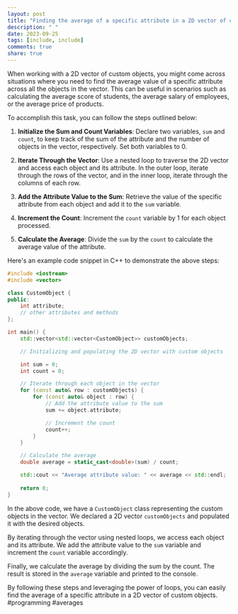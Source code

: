 ```yaml
---
layout: post
title: "Finding the average of a specific attribute in a 2D vector of custom objects"
description: " "
date: 2023-09-25
tags: [include, include]
comments: true
share: true
---
```


When working with a 2D vector of custom objects, you might come across situations where you need to find the average value of a specific attribute across all the objects in the vector. This can be useful in scenarios such as calculating the average score of students, the average salary of employees, or the average price of products.

To accomplish this task, you can follow the steps outlined below:

1. **Initialize the Sum and Count Variables**: Declare two variables, `sum` and `count`, to keep track of the sum of the attribute and the number of objects in the vector, respectively. Set both variables to 0.

2. **Iterate Through the Vector**: Use a nested loop to traverse the 2D vector and access each object and its attribute. In the outer loop, iterate through the rows of the vector, and in the inner loop, iterate through the columns of each row.

3. **Add the Attribute Value to the Sum**: Retrieve the value of the specific attribute from each object and add it to the `sum` variable.

4. **Increment the Count**: Increment the `count` variable by 1 for each object processed.

5. **Calculate the Average**: Divide the `sum` by the `count` to calculate the average value of the attribute.

Here's an example code snippet in C++ to demonstrate the above steps:

```cpp
#include <iostream>
#include <vector>

class CustomObject {
public:
    int attribute;
    // other attributes and methods
};

int main() {
    std::vector<std::vector<CustomObject>> customObjects;

    // Initializing and populating the 2D vector with custom objects

    int sum = 0;
    int count = 0;

    // Iterate through each object in the vector
    for (const auto& row : customObjects) {
        for (const auto& object : row) {
            // Add the attribute value to the sum
            sum += object.attribute;

            // Increment the count
            count++;
        }
    }

    // Calculate the average
    double average = static_cast<double>(sum) / count;

    std::cout << "Average attribute value: " << average << std::endl;
    
    return 0;
}
```

In the above code, we have a `CustomObject` class representing the custom objects in the vector. We declared a 2D vector `customObjects` and populated it with the desired objects.

By iterating through the vector using nested loops, we access each object and its attribute. We add the attribute value to the `sum` variable and increment the `count` variable accordingly.

Finally, we calculate the average by dividing the sum by the count. The result is stored in the `average` variable and printed to the console.

By following these steps and leveraging the power of loops, you can easily find the average of a specific attribute in a 2D vector of custom objects. #programming #averages
